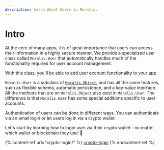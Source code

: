 ```yaml
---
description: Intro About Users in Moralis.
---
```


# Intro

At the core of many apps, it is of great importance that users can access their information in a highly secure manner. We provide a specialized user class called `Moralis.User` that automatically handles much of the functionality required for user account management.

With this class, you'll be able to add user account functionality to your app.

`Moralis.User` is a subclass of [`Moralis.Object`](https://docs.moralis.io/objects), and has all the same features, such as flexible schema, automatic persistence, and a key-value interface. All the methods that are on `Moralis.Object` also exist in `Moralis.User`. The difference is that `Moralis.User` has some special additions specific to user accounts.

Authentication of users can be done in different ways. You can authenticate via an email login or let users log in via a crypto wallet.

Let's start by learning how to login user via their crypto wallet - no matter which wallet or blockchain they use! 🤯

{% content-ref url="crypto-login/" %}
[crypto-login](crypto-login/)
{% endcontent-ref %}

